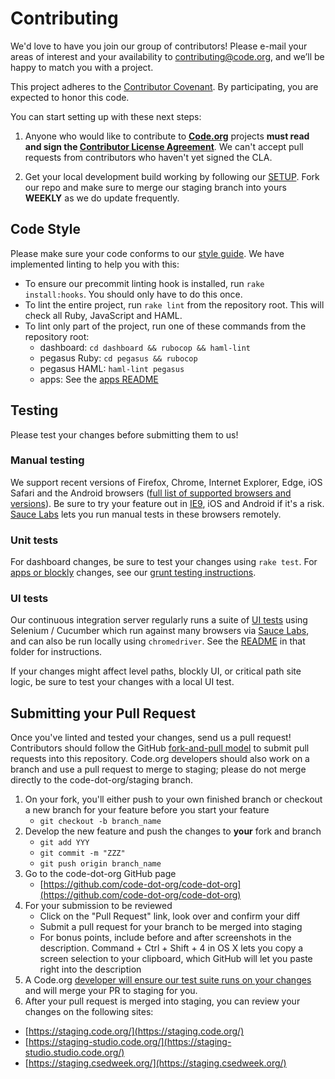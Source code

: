 # Contributing

We'd love to have you join our group of contributors! Please e-mail your areas of interest and your availability to contributing@code.org, and we’ll be happy to match you with a project.

This project adheres to the [Contributor Covenant][code-of-conduct]. By participating, you are expected to honor this code.

[code-of-conduct]: CODE_OF_CONDUCT.md

You can start setting up with these next steps:

1. Anyone who would like to contribute to **[Code.org](https://github.com/code-dot-org/)** projects **must read and sign the [Contributor License Agreement](https://na2.docusign.net/Member/PowerFormSigning.aspx?PowerFormId=8eb90665-c9f7-4b06-81a5-11d12020f251)**. We can't accept pull requests from contributors who haven't yet signed the CLA.

2. Get your local development build working by following our [SETUP](SETUP.md). Fork our repo and make sure to merge our staging branch into yours **WEEKLY** as we do update frequently.

## Code Style

Please make sure your code conforms to our [style guide](STYLEGUIDE.md).  We have implemented linting to help you with this:

* To ensure our precommit linting hook is installed, run `rake install:hooks`. You should only have to do this once.
* To lint the entire project, run `rake lint` from the repository root.  This will check all Ruby, JavaScript and HAML.
* To lint only part of the project, run one of these commands from the repository root:
  * dashboard: `cd dashboard && rubocop && haml-lint`
  * pegasus Ruby: `cd pegasus && rubocop`
  * pegasus HAML: `haml-lint pegasus`
  * apps: See the [apps README](./apps#style-guide)


## Testing

Please test your changes before submitting them to us!

### Manual testing

We support recent versions of Firefox, Chrome, Internet Explorer, Edge, iOS Safari and the Android browsers ([full list of supported browsers and versions](https://support.code.org/hc/en-us/articles/202591743)). Be sure to try your feature out in [IE9](docs/testing-ie9.md), iOS and Android if it's a risk. [Sauce Labs](https://saucelabs.com/manual) lets you run manual tests in these browsers remotely.

### Unit tests

For dashboard changes, be sure to test your changes using `rake test`. For [apps or blockly](./apps) changes, see our [grunt testing instructions](./apps#running-tests).

### UI tests

Our continuous integration server regularly runs a suite of [UI tests](./dashboard/test/ui) using Selenium / Cucumber which run against many browsers via [Sauce Labs](https://saucelabs.com/), and can also be run locally using `chromedriver`. See the [README](./dashboard/test/ui) in that folder for instructions.

If your changes might affect level paths, blockly UI, or critical path site logic, be sure to test your changes with a local UI test.

## Submitting your Pull Request

Once you've linted and tested your changes, send us a pull request!  Contributors should follow the GitHub [fork-and-pull model](https://help.github.com/articles/using-pull-requests) to submit pull requests into this repository.  Code.org developers should also work on a branch and use a pull request to merge to staging; please do not merge directly to the code-dot-org/staging branch.

1. On your fork, you'll either push to your own finished branch or checkout a new branch for your feature before you start your feature
    - `git checkout -b branch_name`
2. Develop the new feature and push the changes to **your** fork and branch
    - `git add YYY`
    - `git commit -m "ZZZ"`
    - `git push origin branch_name`
3. Go to the code-dot-org GitHub page
    - [https://github.com/code-dot-org/code-dot-org](https://github.com/code-dot-org/code-dot-org)
4. For your submission to be reviewed
    - Click on the "Pull Request" link, look over and confirm your diff
    - Submit a pull request for your branch to be merged into staging
    - For bonus points, include before and after screenshots in the description. Command + Ctrl + Shift + 4 in OS X lets you copy a screen selection to your clipboard, which GitHub will let you paste right into the description
5. A Code.org [developer will ensure our test suite runs on your changes](https://github.com/code-dot-org/code-dot-org/wiki/How-to-run-Circle--tests-on-a-contributor-PR) and will merge your PR to staging for you.
6. After your pull request is merged into staging, you can review your changes on the following sites:
  * [https://staging.code.org/](https://staging.code.org/)
  * [https://staging-studio.code.org/](https://staging-studio.studio.code.org/)
  * [https://staging.csedweek.org/](https://staging.csedweek.org/)
